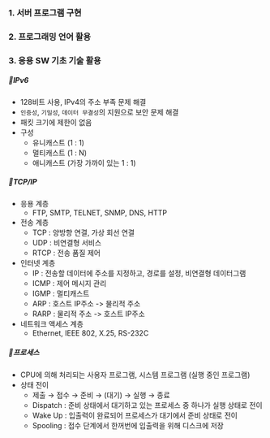 ### 1. 서버 프로그램 구현

### 2. 프로그래밍 언어 활용

### 3. 응용 SW 기초 기술 활용

##### 💜IPv6

+ 128비트 사용, IPv4의 주소 부족 문제 해결
+ `인증성`, `기밀성`, `데이터 무결성`의 지원으로 보안 문제 해결
+ 패킷 크기에 제한이 없음
+ 구성
  + 유니캐스트 (1 : 1)
  + 멀티캐스트 (1 : N)
  + 애니캐스트 (가장 가까이 있는 1 : 1)



##### 💜TCP/IP

+ 응용 계층
  + FTP, SMTP, TELNET, SNMP, DNS, HTTP
+ 전송 계층
  + TCP : 양방향 연결, 가상 회선 연결
  + UDP : 비연결형 서비스
  + RTCP : 전송 품질 제어
+ 인터넷 계층
  + IP :  전송할 데이터에 주소를 지정하고, 경로를 설정, 비연결형 데이터그램
  + ICMP : 제어 메시지 관리
  + IGMP : 멀티캐스트
  + ARP : 호스트 IP주소 -> 물리적 주소
  + RARP : 물리적 주소 -> 호스트 IP주소
+ 네트워크 액세스 계층
  + Ethernet, IEEE 802, X.25, RS-232C



##### 💜프로세스

+ CPU에 의해 처리되는 사용자 프로그램, 시스템 프로그램 (실행 중인 프로그램)
+ 상태 전이
  + 제출 → 접수 → 준비 → (대기) → 실행 → 종료
  + Dispatch : 준비 상태에서 대기하고 있는 프로세스 중 하나가 실행 상태로 전이
  + Wake Up : 입출력이 완료되어 프로세스가 대기에서 준비 상태로 전이
  + Spooling : 접수 단계에서 한꺼번에 입출력을 위해 디스크에 저장

